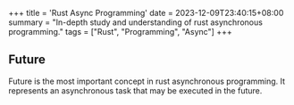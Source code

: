 +++
title = 'Rust Async Programming'
date = 2023-12-09T23:40:15+08:00
summary = "In-depth study and understanding of rust asynchronous programming."
tags = ["Rust", "Programming", "Async"]
+++

## Future

Future is the most important concept in rust asynchronous programming. It represents an asynchronous task that may be executed in the future.
